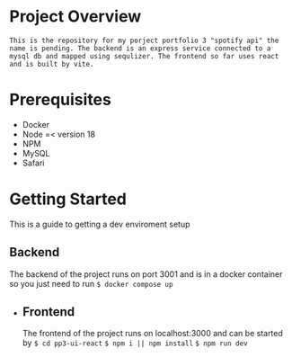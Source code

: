 # Project Overview
    This is the repository for my porject portfolio 3 "spotify api" the name is pending. The backend is an express service connected to a mysql db and mapped using sequlizer. The frontend so far uses react and is built by vite.

# Prerequisites
- Docker 
- Node =< version 18
- NPM
- MySQL
- Safari

# Getting Started
This is a guide to getting a  dev enviroment setup

## Backend
The backend of the project runs on port 3001 and is in a docker container so you just need to run
    `$ docker compose up`

- ## Frontend 
    The frontend of the project runs on localhost:3000 and can be started by 
    `$ cd pp3-ui-react`
    `$ npm i || npm install`
    `$ npm run dev`